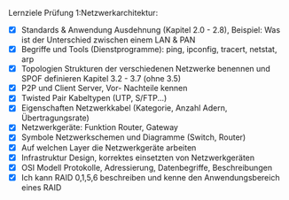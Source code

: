Lernziele Prüfung 1:Netzwerkarchitektur: 
* [x] Standards & Anwendung Ausdehnung (Kapitel 2.0 - 2.8), Beispiel: Was ist der Unterschied zwischen einem LAN & PAN
* [x] Begriffe und Tools (Dienstprogramme): ping, ipconfig, tracert, netstat, arp
* [x] Topologien Strukturen der verschiedenen Netzwerke benennen und SPOF definieren  Kapitel 3.2 - 3.7 (ohne 3.5)
* [x] P2P und Client Server, Vor- Nachteile kennen
* [x] Twisted Pair Kabeltypen (UTP, S/FTP...)
* [x] Eigenschaften Netzwerkkabel (Kategorie, Anzahl Adern, Übertragungsrate)
* [x] Netzwerkgeräte: Funktion Router, Gateway
* [x] Symbole Netzwerkschemen und Diagramme (Switch, Router)
* [x] Auf welchen Layer die Netzwerkgeräte arbeiten
* [x] Infrastruktur Design, korrektes einsetzten von Netzwerkgeräten
* [x] OSI Modell Protokolle, Adressierung, Datenbegriffe, Beschreibungen
* [x] Ich kann RAID 0,1,5,6 beschreiben und kenne den Anwendungsbereich eines RAID